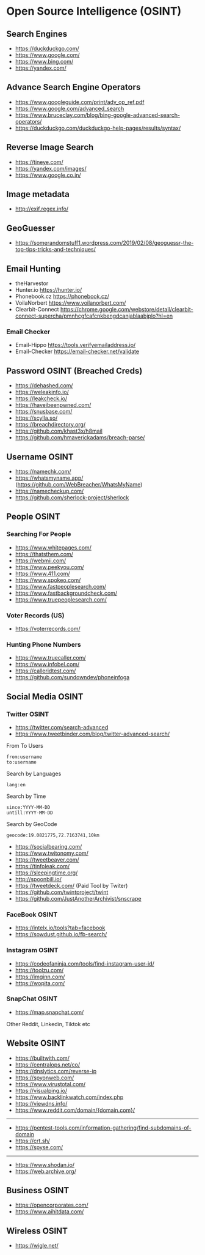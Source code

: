 # Open Source Intelligence (OSINT)

## Search Engines
- https://duckduckgo.com/
- https://www.google.com/
- https://www.bing.com/
- https://yandex.com/

## Advance Search Engine Operators
- https://www.googleguide.com/print/adv_op_ref.pdf
- https://www.google.com/advanced_search
- https://www.bruceclay.com/blog/bing-google-advanced-search-operators/
- https://duckduckgo.com/duckduckgo-help-pages/results/syntax/

## Reverse Image Search
- https://tineye.com/
- https://yandex.com/images/
- https://www.google.co.in/

## Image metadata
- http://exif.regex.info/

## GeoGuesser
- https://somerandomstuff1.wordpress.com/2019/02/08/geoguessr-the-top-tips-tricks-and-techniques/

## Email Hunting
- theHarvestor
- Hunter.io
https://hunter.io/
- Phonebook.cz
https://phonebook.cz/
- VoilaNorbert
https://www.voilanorbert.com/
- Clearbit-Connect
https://chrome.google.com/webstore/detail/clearbit-connect-supercha/pmnhcgfcafcnkbengdcanjablaabjplo?hl=en

### Email Checker
- Email-Hippo
https://tools.verifyemailaddress.io/
- Email-Checker
https://email-checker.net/validate

## Password OSINT (Breached Creds)
- https://dehashed.com/
- https://weleakinfo.io/
- https://leakcheck.io/
- https://haveibeenpwned.com/
- https://snusbase.com/
- https://scylla.so/
- https://breachdirectory.org/
- https://github.com/khast3x/h8mail
- https://github.com/hmaverickadams/breach-parse/

## Username OSINT
- https://namechk.com/
- https://whatsmyname.app/ (https://github.com/WebBreacher/WhatsMyName)
- https://namecheckup.com/
- https://github.com/sherlock-project/sherlock

## People OSINT

### Searching For People
- https://www.whitepages.com/
- https://thatsthem.com/
- https://webmii.com/
- https://www.peekyou.com/
- https://www.411.com/
- https://www.spokeo.com/
- https://www.fastpeoplesearch.com/
- https://www.fastbackgroundcheck.com/
- https://www.truepeoplesearch.com/

### Voter Records (US)
- https://voterrecords.com/

### Hunting Phone Numbers
- https://www.truecaller.com/
- https://www.infobel.com/
- https://calleridtest.com/
- https://github.com/sundowndev/phoneinfoga

## Social Media OSINT

### Twitter OSINT
- https://twitter.com/search-advanced
- https://www.tweetbinder.com/blog/twitter-advanced-search/

From To Users
```
from:username
to:username
```
Search by Languages
```
lang:en
```
Search by Time
```
since:YYYY-MM-DD
untill:YYYY-MM-DD
```
Search by GeoCode
```
geocode:19.0821775,72.7163741,10km
```

- https://socialbearing.com/
- https://www.twitonomy.com/
- https://tweetbeaver.com/
- https://tinfoleak.com/
- https://sleepingtime.org/
- http://spoonbill.io/
- https://tweetdeck.com/ (Paid Tool by Twiter)
- https://github.com/twintproject/twint
- https://github.com/JustAnotherArchivist/snscrape

### FaceBook OSINT
- https://intelx.io/tools?tab=facebook
- https://sowdust.github.io/fb-search/

### Instagram OSINT
- https://codeofaninja.com/tools/find-instagram-user-id/
- https://toolzu.com/
- https://imginn.com/
- https://wopita.com/

### SnapChat OSINT
- https://map.snapchat.com/

Other Reddit, Linkedin, Tiktok etc


## Website OSINT

- https://builtwith.com/
- https://centralops.net/co/
- https://dnslytics.com/reverse-ip
- https://spyonweb.com/
- https://www.virustotal.com/
- https://visualping.io/
- https://www.backlinkwatch.com/index.php
- https://viewdns.info/
- https://www.reddit.com/domain/{domain.com}/
- -------------------------------------------------------------------------
- https://pentest-tools.com/information-gathering/find-subdomains-of-domain
- https://crt.sh/
- https://spyse.com/
- - -------------------------------------------------------------------------
- https://www.shodan.io/
- https://web.archive.org/


## Business OSINT

- https://opencorporates.com/
- https://www.aihitdata.com/

## Wireless OSINT

- https://wigle.net/
